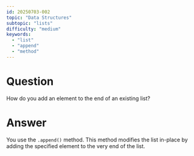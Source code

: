 ```yaml
---
id: 20250703-002
topic: "Data Structures"
subtopic: "lists"
difficulty: "medium"
keywords:
  - "list"
  - "append"
  - "method"
---
```


# Question

How do you add an element to the end of an existing list?

# Answer

You use the `.append()` method. This method modifies the list in-place by adding the specified element to the very end of the list.
